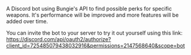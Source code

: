A Discord bot using Bungie's API to find possible perks for specific weapons.
It's performance will be improved and more features will be added over time.

You can invite the bot to your server to try it out yourself using this link:
https://discord.com/api/oauth2/authorize?client_id=725485079438032916&permissions=2147568640&scope=bot
